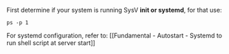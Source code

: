 First determine if your system is running SysV **init or systemd**, for that use:
```
ps -p 1
```

For systemd configuration, refer to: [[Fundamental - Autostart - Systemd to run shell script at server start]]